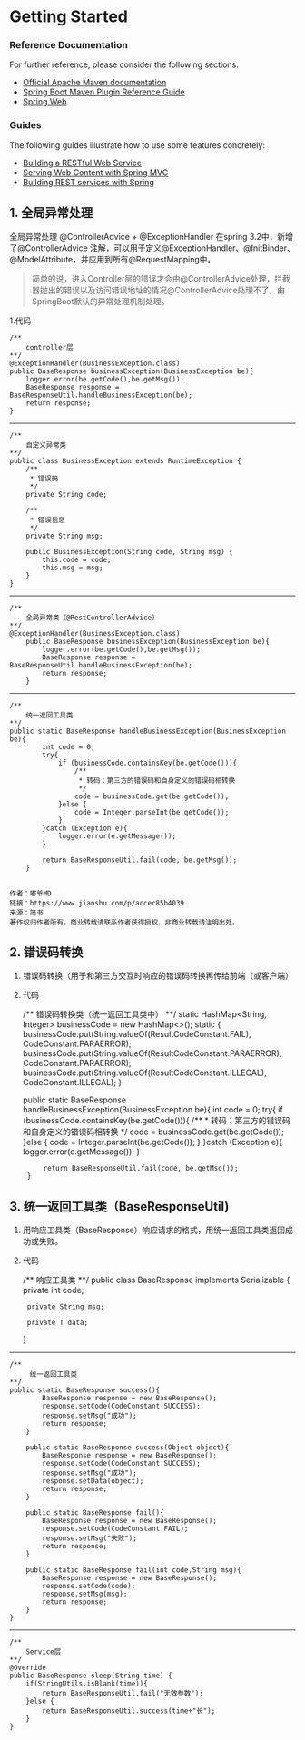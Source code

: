 # Getting Started

### Reference Documentation
For further reference, please consider the following sections:

* [Official Apache Maven documentation](https://maven.apache.org/guides/index.html)
* [Spring Boot Maven Plugin Reference Guide](https://docs.spring.io/spring-boot/docs/2.2.0.RELEASE/maven-plugin/)
* [Spring Web](https://docs.spring.io/spring-boot/docs/2.2.0.RELEASE/reference/htmlsingle/#boot-features-developing-web-applications)

### Guides
The following guides illustrate how to use some features concretely:

* [Building a RESTful Web Service](https://spring.io/guides/gs/rest-service/)
* [Serving Web Content with Spring MVC](https://spring.io/guides/gs/serving-web-content/)
* [Building REST services with Spring](https://spring.io/guides/tutorials/bookmarks/)

## 1. 全局异常处理
全局异常处理 @ControllerAdvice + @ExceptionHandler
在spring 3.2中，新增了@ControllerAdvice 注解，可以用于定义@ExceptionHandler、@InitBinder、@ModelAttribute，并应用到所有@RequestMapping中。
>简单的说，进入Controller层的错误才会由@ControllerAdvice处理，拦截器抛出的错误以及访问错误地址的情况@ControllerAdvice处理不了，由SpringBoot默认的异常处理机制处理。

1.代码
    
    /**
        controller层
    **/
    @ExceptionHandler(BusinessException.class)
    public BaseResponse businessException(BusinessException be){
        logger.error(be.getCode(),be.getMsg());
        BaseResponse response = BaseResponseUtil.handleBusinessException(be);
        return response;
    }
    
---------- 

    /**
        自定义异常类
    **/  
    public class BusinessException extends RuntimeException {
        /**
         * 错误码
         */
        private String code;
    
        /**
         * 错误信息
         */
        private String msg;
    
        public BusinessException(String code, String msg) {
            this.code = code;
            this.msg = msg;
        }
    }    
----------  

    /**
        全局异常类（@RestControllerAdvice)
    **/ 
    @ExceptionHandler(BusinessException.class)
        public BaseResponse businessException(BusinessException be){
            logger.error(be.getCode(),be.getMsg());
            BaseResponse response = BaseResponseUtil.handleBusinessException(be);
            return response;
        }      
----------  
    /**
        统一返回工具类
    **/
    public static BaseResponse handleBusinessException(BusinessException be){
            int code = 0;
            try{
                if (businessCode.containsKey(be.getCode())){
                    /**
                     * 转码：第三方的错误码和自身定义的错误码相转换
                     */
                    code = businessCode.get(be.getCode());
                }else {
                    code = Integer.parseInt(be.getCode());
                }
            }catch (Exception e){
                logger.error(e.getMessage());
            }
    
            return BaseResponseUtil.fail(code, be.getMsg());
        }


    作者：嘟爷MD
    链接：https://www.jianshu.com/p/accec85b4039
    来源：简书
    著作权归作者所有。商业转载请联系作者获得授权，非商业转载请注明出处。


## 2. 错误码转换
1. 错误码转换（用于和第三方交互时响应的错误码转换再传给前端（或客户端）
2. 代码


    /**
        错误码转换类（统一返回工具类中）
    **/
    static HashMap<String, Integer> businessCode = new HashMap<>();
            static {
                businessCode.put(String.valueOf(ResultCodeConstant.FAIL), CodeConstant.PARAERROR);
                businessCode.put(String.valueOf(ResultCodeConstant.PARAERROR), CodeConstant.PARAERROR);
                businessCode.put(String.valueOf(ResultCodeConstant.ILLEGAL), CodeConstant.ILLEGAL);
            }

    public static BaseResponse handleBusinessException(BusinessException be){
            int code = 0;
            try{
                if (businessCode.containsKey(be.getCode())){
                    /**
                     * 转码：第三方的错误码和自身定义的错误码相转换
                     */
                    code = businessCode.get(be.getCode());
                }else {
                    code = Integer.parseInt(be.getCode());
                }
            }catch (Exception e){
                logger.error(e.getMessage());
            }
    
            return BaseResponseUtil.fail(code, be.getMsg());
        }


## 3. 统一返回工具类（BaseResponseUtil)
1. 用响应工具类（BaseResponse）响应请求的格式，用统一返回工具类返回成功或失败。

2. 代码

    
    /**
        响应工具类
    **/
    public class BaseResponse<T> implements Serializable {
        private int code;
    
        private String msg;
    
        private T data;
    }
---
    
    /**
         统一返回工具类
    **/
    public static BaseResponse success(){
            BaseResponse response = new BaseResponse();
            response.setCode(CodeConstant.SUCCESS);
            response.setMsg("成功");
            return response;
        }
    
        public static BaseResponse success(Object object){
            BaseResponse response = new BaseResponse();
            response.setCode(CodeConstant.SUCCESS);
            response.setMsg("成功");
            response.setData(object);
            return response;
        }
    
        public static BaseResponse fail(){
            BaseResponse response = new BaseResponse();
            response.setCode(CodeConstant.FAIL);
            response.setMsg("失败");
            return response;
        }
    
        public static BaseResponse fail(int code,String msg){
            BaseResponse response = new BaseResponse();
            response.setCode(code);
            response.setMsg(msg);
            return response;
        }
    }

---

    /**
        Service层
    **/
    @Override
    public BaseResponse sleep(String time) {
        if(StringUtils.isBlank(time)){
            return BaseResponseUtil.fail("无效参数");
        }else {
            return BaseResponseUtil.success(time+"长");
        }
    }


